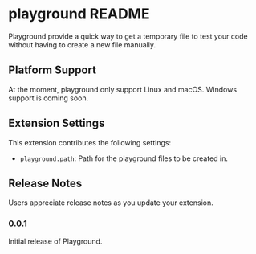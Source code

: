 # playground README

Playground provide a quick way to get a temporary file to test your code without having to create a new file manually.

## Platform Support

At the moment, playground only support Linux and macOS. Windows support is coming soon.

## Extension Settings

This extension contributes the following settings:

- `playground.path`: Path for the playground files to be created in.


## Release Notes

Users appreciate release notes as you update your extension.

### 0.0.1

Initial release of Playground.
